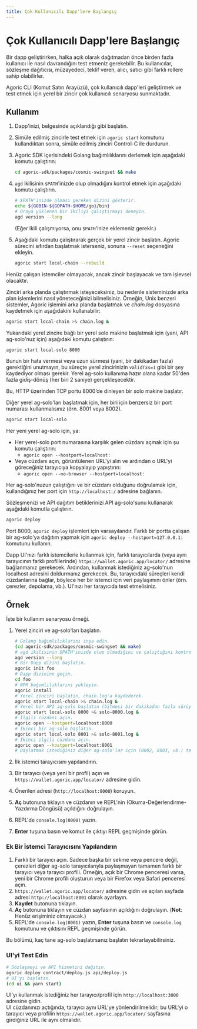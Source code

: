 ```yaml
---
title: Çok Kullanıcılı Dapp'lere Başlangıç
---
```


# Çok Kullanıcılı Dapp'lere Başlangıç

Bir dapp geliştirirken, halka açık olarak dağıtmadan önce birden fazla kullanıcı ile nasıl davrandığını test etmeniz gerekebilir. Bu kullanıcılar, sözleşme dağıtıcısı, müzayedeci, teklif veren, alıcı, satıcı gibi farklı rollere sahip olabilirler.

Agoric CLI (Komut Satırı Arayüzü), çok kullanıcılı dapp'leri geliştirmek ve test etmek için yerel bir zincir çok kullanıcılı senaryosu sunmaktadır.

## Kullanım

1. Dapp'inizi,  belgesinde açıklandığı gibi başlatın.
2. Simüle edilmiş zincirle test etmek için `agoric start` komutunu kullandıktan sonra, simüle edilmiş zinciri Control-C ile durdurun.
3. Agoric SDK içerisindeki Golang bağımlılıklarını derlemek için aşağıdaki komutu çalıştırın:

   ```sh
   cd agoric-sdk/packages/cosmic-swingset && make
   ```

4. `agd` ikilisinin `$PATH`'inizde olup olmadığını kontrol etmek için aşağıdaki komutu çalıştırın.

   ```sh
   # $PATH'inizde olması gereken dizini gösterir.
   echo ${GOBIN-${GOPATH-$HOME/go}/bin}
   # Oraya yüklenen bir ikiliyi çalıştırmayı deneyin.
   agd version --long
   ```

   (Eğer ikili çalışmıyorsa, onu `$PATH`'inize eklemeniz gerekir.)

5. Aşağıdaki komutu çalıştırarak gerçek bir yerel zincir başlatın. Agoric sürecini sıfırdan başlatmak isterseniz, sonuna `--reset` seçeneğini ekleyin.

   ```sh
   agoric start local-chain --rebuild
   ```

Henüz çalışan istemciler olmayacak, ancak zincir başlayacak ve tam işlevsel olacaktır.

Zinciri arka planda çalıştırmak isteyeceksiniz, bu nedenle sisteminizde arka plan işlemlerini nasıl yöneteceğinizi bilmelisiniz. Örneğin, Unix benzeri sistemler, Agoric işlemini arka planda başlatmak ve _chain.log_ dosyasına kaydetmek için aşağıdakini kullanabilir:

```sh
agoric start local-chain >& chain.log &
```

Yukarıdaki yerel zincire bağlı bir yerel solo makine başlatmak için (yani, API ag-solo'nuz için) aşağıdaki komutu çalıştırın:

```sh
agoric start local-solo 8000
```

Bunun bir hata vermesi veya uzun sürmesi (yani, bir dakikadan fazla) gerektiğini unutmayın, bu süreçte yerel zincirinizin `validTxs=1` gibi bir şey kaydediyor olması gerekir. Yerel ag-solo kullanıma hazır olana kadar 50'den fazla gidiş-dönüş (her biri 2 saniye) gerçekleşecektir.

Bu, HTTP üzerinden TCP portu 8000’de dinleyen bir solo makine başlatır.

Diğer yerel ag-solo'ları başlatmak için, her biri için benzersiz bir port numarası kullanmalısınız (örn. 8001 veya 8002).

```sh
agoric start local-solo 
```

Her yeni yerel ag-solo için, ya:

- Her yerel-solo port numarasına karşılık gelen cüzdanı açmak için şu komutu çalıştırın:
  - `agoric open --hostport=localhost:`
- Veya cüzdanı açın, görüntülenen URL'yi alın ve ardından o URL'yi göreceğiniz tarayıcıya kopyalayıp yapıştırın:
  - `agoric open --no-browser --hostport=localhost:`

Her ag-solo'nuzun çalıştığını ve bir cüzdanı olduğunu doğrulamak için, kullandığınız her port için `http://localhost:/` adresine bağlanın.

Sözleşmenizi ve API dağıtım betiklerinizi API ag-solo'sunu kullanarak aşağıdaki komutla çalıştırın.

```sh
agoric deploy 
```

Port 8000, `agoric deploy` işlemleri için varsayılandır. Farklı bir portta çalışan bir ag-solo'ya dağıtım yapmak için `agoric deploy --hostport=127.0.0.1:` komutunu kullanın.

Dapp UI'nızı farklı istemcilerle kullanmak için, farklı tarayıcılarda (veya aynı tarayıcının farklı profillerinde) `https://wallet.agoric.app/locator/` adresine bağlanmanız gerekecek. Ardından, kullanmak istediğiniz ag-solo'nun localhost adresini doldurmanız gerekecek. Bu, tarayıcıdaki süreçleri kendi cüzdanlarına bağlar, böylece her bir istemci için veri paylaşımını önler (örn. çerezler, depolama, vb.). UI'nızı her tarayıcıda test etmelisiniz.

## Örnek

İşte bir kullanım senaryosu örneği.

1. Yerel zinciri ve ag-solo'ları başlatın.

   ```sh
   # Golang bağımlılıklarını inşa edin.
   (cd agoric-sdk/packages/cosmic-swingset && make)
   # agd ikilisinin $PATH'inizde olup olmadığını ve çalıştığını kontrol edin.
   agd version --long
   # Bir Dapp dizini başlatın.
   agoric init foo
   # Dapp dizinine geçin.
   cd foo
   # NPM bağımlılıklarını yükleyin.
   agoric install
   # Yerel zinciri başlatın, chain.log'a kaydederek.
   agoric start local-chain >& chain.log &
   # Yerel bir API ag-solo başlatın (bitmesi bir dakikadan fazla sürüyor).
   agoric start local-solo 8000 >& solo-8000.log &
   # İlgili cüzdanı açın.
   agoric open --hostport=localhost:8000
   # İkinci bir ag-solo başlatın.
   agoric start local-solo 8001 >& solo-8001.log &
   # İkinci ilgili cüzdanı açın.
   agoric open --hostport=localhost:8001
   # Başlatmak istediğiniz diğer ag-solo'lar için (8002, 8003, vb.) tekrarlayın.
   ```

2. İlk istemci tarayıcısını yapılandırın.
3. Bir tarayıcı (veya yeni bir profil) açın ve `https://wallet.agoric.app/locator/` adresine gidin.

   

4. Önerilen adresi (`http://localhost:8000`) koruyun.
5. **Aç** butonuna tıklayın ve cüzdanın ve REPL'nin (Okuma-Değerlendirme-Yazdırma Döngüsü) açıldığını doğrulayın.
6. REPL'de `console.log(8000)` yazın.
7. **Enter** tuşuna basın ve komut ile çıktıyı REPL geçmişinde görün.

   

### Ek Bir İstemci Tarayıcısını Yapılandırın

1. Farklı bir tarayıcı açın. Sadece başka bir sekme veya pencere değil, çerezleri diğer ag-solo tarayıcılarıyla paylaşmayan tamamen farklı bir tarayıcı veya tarayıcı profili. Örneğin, açık bir Chrome penceresi varsa, yeni bir Chrome profili oluşturun veya bir Firefox veya Safari penceresi açın.
2. `https://wallet.agoric.app/locator/` adresine gidin ve açılan sayfada adresi `http://localhost:8001` olarak ayarlayın.
3. **Kaydet** butonuna tıklayın.
4. **Aç** butonuna tıklayın ve cüzdan sayfasının açıldığını doğrulayın. (**Not**: Henüz erişiminiz olmayacak.)
5. REPL'de `console.log(8001)` yazın, **Enter** tuşuna basın ve `console.log` komutunu ve çıktısını REPL geçmişinde görün.

   

Bu bölümü, kaç tane ag-solo başlatırsanız başlatın tekrarlayabilirsiniz.

### UI'yi Test Edin

```sh
# Sözleşmeyi ve API hizmetini dağıtın.
agoric deploy contract/deploy.js api/deploy.js
# UI'yı başlatın.
(cd ui && yarn start)
```

UI'yı kullanmak istediğiniz her tarayıcı/profil için `http://localhost:3000` adresine gidin.  
UI cüzdanınızı açtığında, tarayıcı aynı URL'ye yönlendirilmelidir; bu URL'yi o tarayıcı veya profilin `https://wallet.agoric.app/locator/` sayfasına girdiğiniz URL ile aynı olmalıdır.